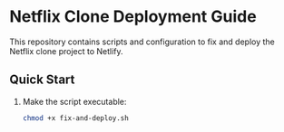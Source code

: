 # Netflix Clone Deployment Guide

This repository contains scripts and configuration to fix and deploy the Netflix clone project to Netlify.

## Quick Start

1. Make the script executable:
   ```bash
   chmod +x fix-and-deploy.sh
   